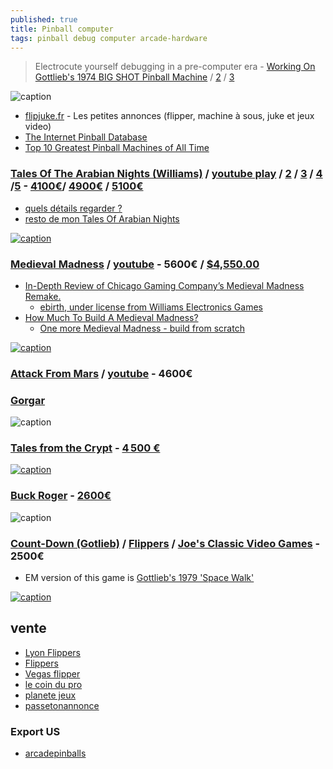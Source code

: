 ```yaml
---
published: true
title: Pinball computer
tags: pinball debug computer arcade-hardware
---
```

> Electrocute yourself debugging in a pre-computer era - [Working On Gottlieb's 1974 BIG SHOT Pinball Machine](https://www.youtube.com/watch?v=-Ws-0IrZNqo) / [2](https://www.youtube.com/watch?v=6JSWAcdkcjc) / [3](https://www.youtube.com/watch?v=rhPQk2onadg)

![caption](https://external-content.duckduckgo.com/iu/?u=https%3A%2F%2Fi.redd.it%2F8gbtqo1rgrzz.jpg&f=1&nofb=1)


- [flipjuke.fr](https://flipjuke.fr/viewforum.php?f=5) - Les petites annonces (flipper, machine à sous, juke et jeux video)
- [The Internet Pinball Database](https://www.ipdb.org/machine.cgi?id=997)
- [Top 10 Greatest Pinball Machines of All Time](https://www.youtube.com/watch?v=tDYmKpHfgtQ&t=540s)

### [Tales Of The Arabian Nights (Williams)](https://www.ipdb.org/search.pl?any=arabian&sortby=name&search=Search+Database&searchtype=quick#3824) / [youtube play](https://www.youtube.com/watch?v=OWwYNpowchE) / [2](https://www.youtube.com/watch?v=BVvyOblAGw0) / [3](https://www.youtube.com/watch?v=nWPQHDjG88U) / [4](https://www.youtube.com/watch?v=gdJq-T-kz9g) /[5](https://www.youtube.com/embed/7yCvfFQXhmM?rel=0) - [4100€](https://www.catawiki.com/fr/a/th/939-ventes-de-flippers)/ [4900€](https://www.mja-jeux.com/jeux/flippers/williams/arabian-night/159) / [5100€](https://www.lyon-flipper.com/flippers/williams/tales-of-the-arabian-nights)
- [quels détails regarder ?](https://www.flipperfrance.com/threads/flipper-tales-of-the-arabian-nights-quels-d%C3%A9tails-regarder.690/)
- [resto de mon Tales Of Arabian Nights](https://flipperfrance.com/threads/voici-le-d%C3%A9roulement-de-la-resto-de-mon-tales-of-arabian-nights.18064/)

[![caption](https://external-content.duckduckgo.com/iu/?u=https%3A%2F%2Fi.ytimg.com%2Fvi%2Fy4pSxbqUp9M%2Fmaxresdefault.jpg&f=1&nofb=1&ipt=4f9c41c9d50d4ee27eec557ca91b1f3feb65bb244f41d63e5142da3595e1def6&ipo=images)](https://duckduckgo.com/?q=tale+of+arabian+night+pinbal&t=lm&iar=images&iax=images&ia=images&iaf=layout%3AWide&iai=https%3A%2F%2Fi.ytimg.com%2Fvi%2Fy4pSxbqUp9M%2Fmaxresdefault.jpg)


### [Medieval Madness](https://www.lyon-flipper.com/flippers/williams/medieval-madness) / [youtube](https://www.youtube.com/watch?v=gnvrXUMi0VM) - 5600€ / [$4,550.00](https://arcadepinballs.com/product/buy-medieval-madness/)
- [In-Depth Review of Chicago Gaming Company’s Medieval Madness Remake.](https://www.pinballnews.com/site/2016/02/10/medieval-madness-remake-in-depth-review/)
	- [ebirth, under license from Williams Electronics Games](https://www.chicago-gaming.com/coinop/medieval-madness)
- [How Much To Build A Medieval Madness?](https://www.aussiearcade.com/topic/50750-how-much-to-build-a-medieval-madness/)
	- [One more Medieval Madness - build from scratch](https://aussiepinball.com/index.php?topic=9738.0)

[![caption](https://www.chicago-gaming.com/images/mmr/mmr-topper-1a-lg.jpg)](https://www.chicago-gaming.com/coinop/medieval-madness)

### [Attack From Mars](https://www.lyon-flipper.com/flippers/bally/attack-from-mars) / [youtube](https://www.youtube.com/embed/N7YMC1PULsk) - 4600€

### [Gorgar](https://pinside.com/pinball/machine/gorgar)

![caption](https://imgix.bustle.com/uploads/image/2021/12/17/e1fa530a-2a4c-468c-8d69-4add253d630f-gorgar3.jpg?w=760&h=1014&fit=max&auto=format%2Ccompress&q=50&dpr=2)

### [Tales from the Crypt](https://www.youtube.com/watch?v=Xt6_kPl1IgM) - [4 500 €](https://www.leboncoin.fr/jeux_jouets/2327505081.htm)

[![caption](https://external-content.duckduckgo.com/iu/?u=https%3A%2F%2Fi.ytimg.com%2Fvi%2FXt6_kPl1IgM%2Fmaxresdefault.jpg&f=1&nofb=1&ipt=ea4bb14842494f2b2d57ef2a81d1edc52e1a616ace44b15a713601530ad71417&ipo=images)](https://duckduckgo.com/?q=tales+from+the+crypt+pinball&t=lm&iar=images&iax=images&ia=images&iai=https%3A%2F%2Fi.ytimg.com%2Fvi%2FXt6_kPl1IgM%2Fmaxresdefault.jpg)

### [Buck Roger](https://www.youtube.com/embed/23ZBLgNgwnA) - [2600€](https://www.lyon-flipper.com/flippers/gottlieb/buck-rogers)

![caption](https://external-content.duckduckgo.com/iu/?u=https%3A%2F%2Fi.ytimg.com%2Fvi%2F23ZBLgNgwnA%2Fmaxresdefault.jpg&f=1&nofb=1&ipt=b69ff1ec10aeb7d2462615b8ccc64d8c3708bab6797cd8364fcd49d647ad78fd&ipo=images)

### [Count-Down (Gotlieb)](https://www.ipdb.org/machine.cgi?id=573) / [Flippers](http://www.equipjeux.fr/nos-jeux/flippers/70-flipper-count-down.html) / [Joe's Classic Video Games](https://www.youtube.com/watch?v=3KA71VGiyTg)  - 2500€
-  EM version of this game is [Gottlieb's 1979 'Space Walk'](https://www.ipdb.org/machine.cgi?id=2263)

[![caption](https://external-content.duckduckgo.com/iu/?u=https%3A%2F%2Fimg.ricardostatic.ch%2Ft_1000x750%2Fpl%2F1163028926%2F1%2F1%2Fcount-down-flipper-pinball.jpg&f=1&nofb=1&ipt=6645855af58c19063d6d5bf720bf7541fcdc545d11b3954f38ad8655a64fa935&ipo=images)](https://duckduckgo.com/?q=Count-Down+pinball&t=lm&iax=images&ia=images&iai=https%3A%2F%2Fimg.ricardostatic.ch%2Ft_1000x750%2Fpl%2F1163028926%2F1%2F1%2Fcount-down-flipper-pinball.jpg)


## vente
- [Lyon Flippers](https://www.lyon-flipper.com/flippers)
- [Flippers](http://www.equipjeux.fr/nos-jeux/flippers/98-flipper-tales-of-the-arabian-night.html)
- [Vegas flipper](https://www.flipper-paris.com/fr,1,7702.html)
- [le coin du pro](https://www.lecoindupro.com/Search.aspx?c=3367)
- [planete jeux](http://www.planetetranscardsjeux.com/)
- [passetonannonce](https://www.passetonannonce.com/jeux-video-annonces-flippers-1.html)

### Export US
- [arcadepinballs](https://arcadepinballs.com/)
